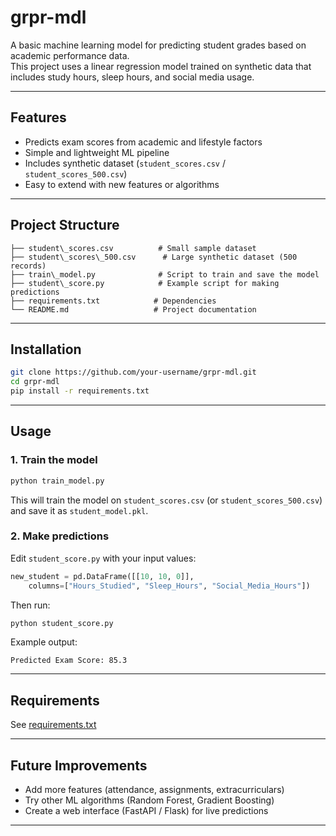 # grpr-mdl

A basic machine learning model for predicting student grades based on academic performance data.  
This project uses a linear regression model trained on synthetic data that includes study hours, sleep hours, and social media usage.

---

## Features
- Predicts exam scores from academic and lifestyle factors  
- Simple and lightweight ML pipeline  
- Includes synthetic dataset (`student_scores.csv` / `student_scores_500.csv`)  
- Easy to extend with new features or algorithms  

---

## Project Structure

```
├── student\_scores.csv          # Small sample dataset
├── student\_scores\_500.csv      # Large synthetic dataset (500 records)
├── train\_model.py              # Script to train and save the model
├── student\_score.py            # Example script for making predictions
├── requirements.txt            # Dependencies
└── README.md                   # Project documentation
```


---

## Installation
```bash
git clone https://github.com/your-username/grpr-mdl.git
cd grpr-mdl
pip install -r requirements.txt
````

---

## Usage

### 1. Train the model

```bash
python train_model.py
```

This will train the model on `student_scores.csv` (or `student_scores_500.csv`) and save it as `student_model.pkl`.

### 2. Make predictions

Edit `student_score.py` with your input values:

```python
new_student = pd.DataFrame([[10, 10, 0]], 
    columns=["Hours_Studied", "Sleep_Hours", "Social_Media_Hours"])
```

Then run:

```bash
python student_score.py
```

Example output:

```
Predicted Exam Score: 85.3
```

---

## Requirements

See [requirements.txt](./requirements.txt)

---

## Future Improvements

* Add more features (attendance, assignments, extracurriculars)
* Try other ML algorithms (Random Forest, Gradient Boosting)
* Create a web interface (FastAPI / Flask) for live predictions

---



